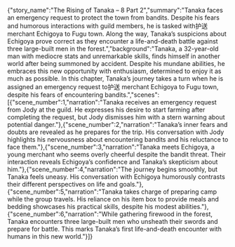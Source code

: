 {"story_name":"The Rising of Tanaka – 8 Part 2","summary":"Tanaka faces an emergency request to protect the town from bandits. Despite his fears and humorous interactions with guild members, he is tasked with护送 merchant Echigoya to Fugu town. Along the way, Tanaka’s suspicions about Echigoya prove correct as they encounter a life-and-death battle against three large-built men in the forest.","background":"Tanaka, a 32-year-old man with mediocre stats and unremarkable skills, finds himself in another world after being summoned by accident. Despite his mundane abilities, he embraces this new opportunity with enthusiasm, determined to enjoy it as much as possible. In this chapter, Tanaka’s journey takes a turn when he is assigned an emergency request to护送 merchant Echigoya to Fugu town, despite his fears of encountering bandits.","scenes":[{"scene_number":1,"narration":"Tanaka receives an emergency request from Jody at the guild. He expresses his desire to start farming after completing the request, but Jody dismisses him with a stern warning about potential danger."},{"scene_number":2,"narration":"Tanaka’s inner fears and doubts are revealed as he prepares for the trip. His conversation with Jody highlights his nervousness about encountering bandits and his reluctance to face them."},{"scene_number":3,"narration":"Tanaka meets Echigoya, a young merchant who seems overly cheerful despite the bandit threat. Their interaction reveals Echigoya’s confidence and Tanaka’s skepticism about him."},{"scene_number":4,"narration":"The journey begins smoothly, but Tanaka feels uneasy. His conversation with Echigoya humorously contrasts their different perspectives on life and goals."},{"scene_number":5,"narration":"Tanaka takes charge of preparing camp while the group travels. His reliance on his item box to provide meals and bedding showcases his practical skills, despite his modest abilities."},{"scene_number":6,"narration":"While gathering firewood in the forest, Tanaka encounters three large-built men who unsheath their swords and prepare for battle. This marks Tanaka’s first life-and-death encounter with humans in this new world."}]}